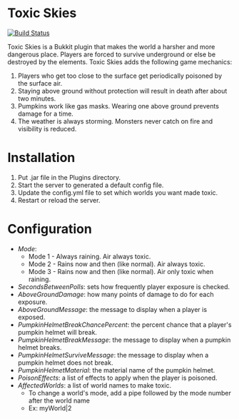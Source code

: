 Toxic Skies
===========

[![Build Status](https://ci.zarlo.xyz/job/ToxicSkies/badge/icon)](https://ci.zarlo.xyz/job/ToxicSkies/)

Toxic Skies is a Bukkit plugin that makes the world a harsher and more dangerous place. Players are forced to survive underground or else be destroyed by the elements. Toxic Skies adds the following game mechanics:

1. Players who get too close to the surface get periodically poisoned by the surface air.
2. Staying above ground without protection will result in death after about two minutes.
3. Pumpkins work like gas masks. Wearing one above ground prevents damage for a time.
4. The weather is always storming. Monsters never catch on fire and visibility is reduced.

Installation
============
1. Put .jar file in the Plugins directory.
2. Start the server to generated a default config file.
3. Update the config.yml file to set which worlds you want made toxic.
4. Restart or reload the server.

Configuration
=============
* _Mode_:
  * Mode 1 - Always raining. Air always toxic.
  * Mode 2 - Rains now and then (like normal). Air always toxic.
  * Mode 3 - Rains now and then (like normal). Air only toxic when raining.
* _SecondsBetweenPolls_: sets how frequently player exposure is checked.
* _AboveGroundDamage_: how many points of damage to do for each exposure.
* _AboveGroundMessage_: the message to display when a player is exposed.
* _PumpkinHelmetBreakChancePercent_: the percent chance that a player's pumpkin helmet will break.
* _PumpkinHelmetBreakMessage_: the message to display when a pumpkin helmet breaks.
* _PumpkinHelmetSurviveMessage_: the message to display when a pumpkin helmet does not break.
* _PumpkinHelmetMaterial_: the material name of the pumpkin helmet.
* _PoisonEffects_: a list of effects to apply when the player is poisoned.
* _AffectedWorlds_: a list of world names to make toxic.
  * To change a world's mode, add a pipe followed by the mode number after the world name
  * Ex: myWorld|2
